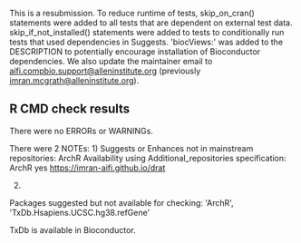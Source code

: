 This is a resubmission. To reduce runtime of tests, skip_on_cran() statements 
were added to all tests that are dependent on external test data. 
skip_if_not_installed() statements were added to tests to conditionally run
tests that used dependencies in Suggests.
'biocViews:' was added to the DESCRIPTION to potentially encourage installation
of Bioconductor dependencies.
We also update the maintainer email to aifi.compbio.support@alleninstitute.org
(previously imran.mcgrath@alleninstitute.org).

## R CMD check results

There were no ERRORs or WARNINGs. 

There were 2 NOTEs:
  1)
  Suggests or Enhances not in mainstream repositories:
    ArchR
  Availability using Additional_repositories specification:
    ArchR   yes   https://imran-aifi.github.io/drat
  
  2)
  Packages suggested but not available for checking:
    'ArchR', 'TxDb.Hsapiens.UCSC.hg38.refGene'
  
  TxDb is available in Bioconductor.
  